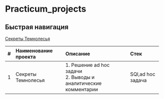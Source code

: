 # Practicum_projects
## Быстрая навигация 
[Секреты Темнолесья](#Секреты-Темнолесья)

|#|Наименование проекта|Описание|Стек|
|:-|:-|:-|:-|
|1|Секреты Темнолесья|1. Решение ad hoc задачи<br> 2. Выводы и аналитические комментарии|SQl,ad hoc задача



